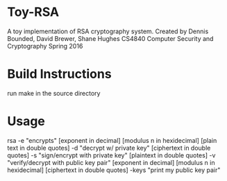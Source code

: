 # Toy-RSA
A toy implementation of RSA cryptography system.
Created by Dennis Bounded, David Brewer, Shane Hughes
CS4840 Computer Security and Cryptography Spring 2016

# Build Instructions
run make in the source directory

# Usage
rsa -e "encrypts" [exponent in decimal] [modulus n in hexidecimal] [plain text in double quotes]
    -d "decrypt w/ private key" [ciphertext in double quotes]
    -s "sign/encrypt with private key" [plaintext in double quotes]
    -v "verify/decrypt with public key pair" [exponent in decimal] [modulus n in hexidecimal] [ciphertext in double quotes]
    -keys "print my public key pair"
